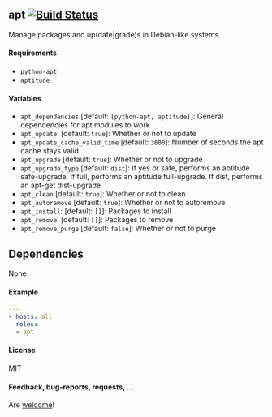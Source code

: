 ## apt [![Build Status](https://travis-ci.org/Oefenweb/ansible-apt.svg?branch=master)](https://travis-ci.org/Oefenweb/ansible-apt)

Manage packages and up(date|grade)s in Debian-like systems.

#### Requirements

* `python-apt`
* `aptitude`

#### Variables

* `apt_dependencies` [default: `[python-apt, aptitude]`]: General dependencies for apt modules to work
* `apt_update`: [default: `true`]: Whether or not to update
* `apt_update_cache_valid_time` [default: `3600`]: Number of seconds the apt cache stays valid
* `apt_upgrade` [default: `true`]: Whether or not to upgrade
* `apt_upgrade_type` [default: `dist`]: If yes or safe, performs an aptitude safe-upgrade. If full, performs an aptitude full-upgrade. If dist, performs an apt-get dist-upgrade
* `apt_clean` [default: `true`]: Whether or not to clean
* `apt_autoremove` [default: `true`]: Whether or not to autoremove
* `apt_install`: [default: `[]`]: Packages to install
* `apt_remove`: [default: `[]`]: Packages to remove
* `apt_remove_purge` [default: `false`]: Whether or not to purge

## Dependencies

None

#### Example

```yaml
---
- hosts: all
  roles:
  - apt
```

#### License

MIT

#### Feedback, bug-reports, requests, ...

Are [welcome](https://github.com/Oefenweb/ansible-apt/issues)!
